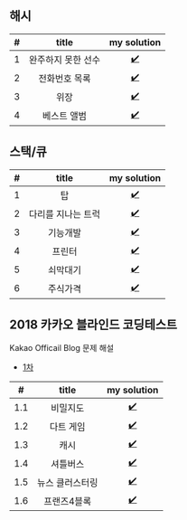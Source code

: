## 해시
#|title|my solution
:---:|:---:|:---:
1|완주하지 못한 선수|[✔️](https://allo-ew.tistory.com/113)
2|전화번호 목록|[✔️](https://allo-ew.tistory.com/113)
3|위장|[✔️](https://allo-ew.tistory.com/113)
4|베스트 앨범|[✔️](https://allo-ew.tistory.com/113)

## 스택/큐
#|title|my solution
:---:|:---:|:---:
1|탑|[✔️](https://allo-ew.tistory.com/114)
2|다리를 지나는 트럭|[✔️](https://allo-ew.tistory.com/114)
3|기능개발|[✔️](https://allo-ew.tistory.com/114)
4|프린터|[✔️](https://allo-ew.tistory.com/114)
5|쇠막대기|[✔️](https://allo-ew.tistory.com/114)
6|주식가격|[✔️](https://allo-ew.tistory.com/114)

## 2018 카카오 블라인드 코딩테스트
Kakao Officail Blog 문제 해설
- [1차](https://tech.kakao.com/2017/09/27/kakao-blind-recruitment-round-1/)

#|title|my solution
:---:|:---:|:---:
1.1|비밀지도|[✔️](https://allo-ew.tistory.com/104)
1.2|다트 게임|[✔️](https://allo-ew.tistory.com/106)
1.3|캐시|[✔️](https://allo-ew.tistory.com/105)
1.4|셔틀버스|[✔️](https://allo-ew.tistory.com/107)
1.5|뉴스 클러스터링|[✔️](https://allo-ew.tistory.com/108)
1.6|프랜즈4블록|[✔️](https://allo-ew.tistory.com/109)
